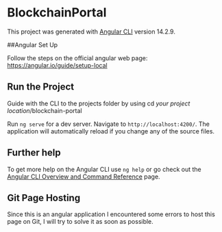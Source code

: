 # BlockchainPortal

This project was generated with [Angular CLI](https://github.com/angular/angular-cli) version 14.2.9.

##Angular Set Up

Follow the steps on the official angular web page: https://angular.io/guide/setup-local

## Run the Project

Guide with the CLI to the projects folder by using cd *your project location*/blockchain-portal

Run `ng serve` for a dev server. Navigate to `http://localhost:4200/`. The application will automatically reload if you change any of the source files.

## Further help

To get more help on the Angular CLI use `ng help` or go check out the [Angular CLI Overview and Command Reference](https://angular.io/cli) page.

## Git Page Hosting
Since this is an angular application I encountered some errors to host this page on Git, I will try to solve it as soon as possible.
